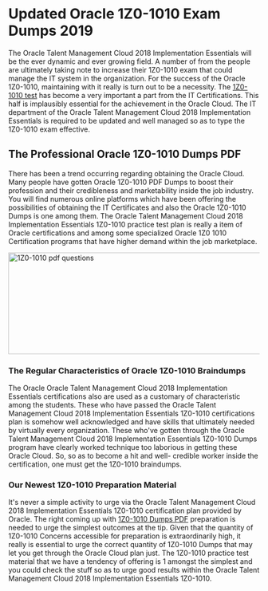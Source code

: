 <h1><strong>Updated Oracle 1Z0-1010 Exam Dumps 2019</strong></h1>
<p>The Oracle Talent Management Cloud 2018 Implementation Essentials will be the ever dynamic and ever growing field. A number of from the people are ultimately taking note to increase their 1Z0-1010 exam that could manage the IT system in the organization. For the success of the Oracle 1Z0-1010, maintaining with it really is turn out to be a necessity. The <a href="https://www.securedumps.com/1Z0-1010-cheat-sheet.html">1Z0-1010 test</a> has become a very important a part from the IT Certifications. This half is implausibly essential for the achievement in the Oracle Cloud. The IT department of the Oracle Talent Management Cloud 2018 Implementation Essentials is required to be updated and well managed so as to type the 1Z0-1010 exam effective.</p>
<h2><strong>The Professional Oracle 1Z0-1010 Dumps PDF</strong></h2>
<p>There has been a trend occurring regarding obtaining the Oracle Cloud. Many people have gotten Oracle 1Z0-1010 PDF Dumps to boost their profession and their credibleness and marketability inside the job industry. You will find numerous online platforms which have been offering the possibilities of obtaining the IT Certificates and also the Oracle 1Z0-1010 Dumps is one among them. The Oracle Talent Management Cloud 2018 Implementation Essentials 1Z0-1010 practice test plan is really a item of Oracle certifications and among some specialized Oracle 1Z0 1010 Certification programs that have higher demand within the job marketplace.</p>
<p><a href="https://www.securedumps.com/1Z0-1010-cheat-sheet.html"><img src="https://i.imgur.com/LkNlujf.jpg" alt="1Z0-1010 pdf questions" width="550" height="204" /></a></p>
<h3><strong>The Regular Characteristics of Oracle 1Z0-1010 Braindumps</strong></h3>
<p>The Oracle Oracle Talent Management Cloud 2018 Implementation Essentials certifications also are used as a customary of characteristic among the students. These who have passed the Oracle Talent Management Cloud 2018 Implementation Essentials 1Z0-1010 certifications plan is somehow well acknowledged and have skills that ultimately needed by virtually every organization. These who've gotten through the Oracle Talent Management Cloud 2018 Implementation Essentials 1Z0-1010 Dumps program have clearly worked technique too laborious in getting these Oracle Cloud. So, so as to become a hit and well- credible worker inside the certification, one must get the 1Z0-1010 braindumps.</p>
<h3><strong>Our Newest 1Z0-1010 Preparation Material</strong></h3>
<p>It's never a simple activity to urge via the Oracle Talent Management Cloud 2018 Implementation Essentials 1Z0-1010 certification plan provided by Oracle. The right coming up with <a href="https://www.securedumps.com/1Z0-1010-cheat-sheet.html">1Z0-1010 Dumps PDF</a> preparation is needed to urge the simplest outcomes at the tip. Given that the quantity of 1Z0-1010 Concerns accessible for preparation is extraordinarily high, it really is essential to urge the correct quantity of 1Z0-1010 Dumps that may let you get through the Oracle Cloud plan just. The 1Z0-1010 practice test material that we have a tendency of offering is 1 amongst the simplest and you could check the stuff so as to urge good results within the Oracle Talent Management Cloud 2018 Implementation Essentials 1Z0-1010.</p>
